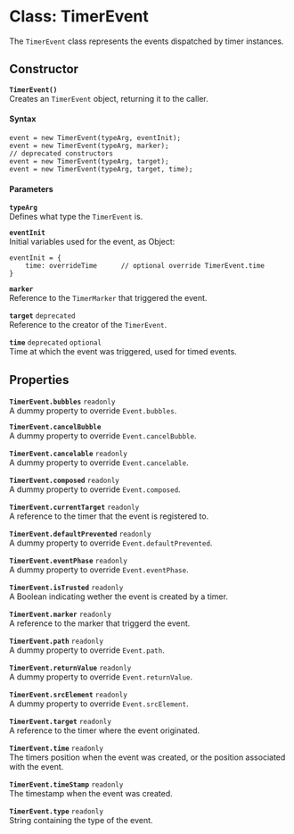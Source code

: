 # Class: TimerEvent
The `TimerEvent` class represents the events dispatched by timer instances.

## Constructor
**`TimerEvent()`**  
Creates an `TimerEvent` object, returning it to the caller.

#### Syntax
```[javascript]
event = new TimerEvent(typeArg, eventInit);
event = new TimerEvent(typeArg, marker);
// deprecated constructors
event = new TimerEvent(typeArg, target);
event = new TimerEvent(typeArg, target, time);
```

#### Parameters
**`typeArg`**  
Defines what type the `TimerEvent` is.

**`eventInit`**  
Initial variables used for the event, as Object:  
```
eventInit = {
    time: overrideTime      // optional override TimerEvent.time
}
```

**`marker`**  
Reference to the `TimerMarker` that triggered the event.

**`target`** `deprecated`  
Reference to the creator of the `TimerEvent`.

**`time`** `deprecated` `optional`  
Time at which the event was triggered, used for timed events.

## Properties
**`TimerEvent.bubbles`** `readonly`  
A dummy property to override `Event.bubbles`.

**`TimerEvent.cancelBubble`**  
A dummy property to override `Event.cancelBubble`.

**`TimerEvent.cancelable`** `readonly`  
A dummy property to override `Event.cancelable`.

**`TimerEvent.composed`** `readonly`  
A dummy property to override `Event.composed`.

**`TimerEvent.currentTarget`** `readonly`  
A reference to the timer that the event is registered to. 

**`TimerEvent.defaultPrevented`** `readonly`  
A dummy property to override `Event.defaultPrevented`.

**`TimerEvent.eventPhase`** `readonly`  
A dummy property to override `Event.eventPhase`.

**`TimerEvent.isTrusted`** `readonly`  
A Boolean indicating wether the event is created by a timer.

**`TimerEvent.marker`** `readonly`  
A reference to the marker that triggerd the event.

**`TimerEvent.path`** `readonly`  
A dummy property to override `Event.path`.

**`TimerEvent.returnValue`** `readonly`  
A dummy property to override `Event.returnValue`.

**`TimerEvent.srcElement`** `readonly`  
A dummy property to override `Event.srcElement`.

**`TimerEvent.target`** `readonly`  
A reference to the timer where the event originated.

**`TimerEvent.time`** `readonly`  
The timers position when the event was created, or the position associated with the event.

**`TimerEvent.timeStamp`** `readonly`  
The timestamp when the event was created.

**`TimerEvent.type`** `readonly`  
String containing the type of the event.









